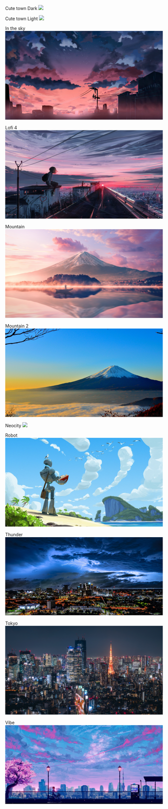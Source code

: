 Cute town Dark
<img src="https://github.com/faroukx/aesthetic-wallpapers/blob/main/shibainu/cute-town-dark%20(2).png?raw=true">

Cute town Light
<img src="https://github.com/faroukx/aesthetic-wallpapers/blob/main/shibainu/cute-town.png?raw=true">

In the sky
<img src="https://github.com/faroukx/aesthetic-wallpapers/blob/main/shibainu/in-the-sky.jpg?raw=true">

Lofi 4
<img src="https://github.com/faroukx/aesthetic-wallpapers/blob/main/shibainu/lofi4.jpg?raw=true">

Mountain
<img src="https://github.com/faroukx/aesthetic-wallpapers/blob/main/shibainu/mountain.jpg?raw=true">

Mountain 2
<img src="https://github.com/faroukx/aesthetic-wallpapers/blob/main/shibainu/mountain2.jpeg?raw=true">


Neocity
<img src="https://github.com/faroukx/aesthetic-wallpapers/blob/main/shibainu/neocity.png?raw=true">


Robot
<img src="https://github.com/faroukx/aesthetic-wallpapers/blob/main/shibainu/robot.jpg?raw=true">


Thunder
<img src="https://github.com/faroukx/aesthetic-wallpapers/blob/main/shibainu/thunder.jpg?raw=true">


Tokyo
<img src="https://github.com/faroukx/aesthetic-wallpapers/blob/main/shibainu/tokyo.jpeg?raw=true">


Vibe
<img src="https://github.com/faroukx/aesthetic-wallpapers/blob/main/shibainu/vibe.jpeg?raw=true">



